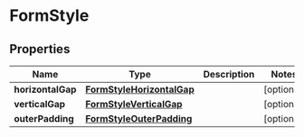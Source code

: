 

# FormStyle


## Properties

| Name | Type | Description | Notes |
|------------ | ------------- | ------------- | -------------|
|**horizontalGap** | [**FormStyleHorizontalGap**](FormStyleHorizontalGap.md) |  |  [optional] |
|**verticalGap** | [**FormStyleVerticalGap**](FormStyleVerticalGap.md) |  |  [optional] |
|**outerPadding** | [**FormStyleOuterPadding**](FormStyleOuterPadding.md) |  |  [optional] |



